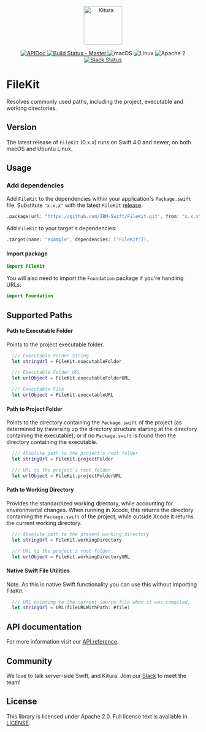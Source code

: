 <p align="center">
    <a href="http://kitura.io/">
        <img src="https://raw.githubusercontent.com/IBM-Swift/Kitura/master/Sources/Kitura/resources/kitura-bird.svg?sanitize=true" height="100" alt="Kitura">
    </a>
</p>

<p align="center">
    <a href="https://ibm-swift.github.io/FileKit/index.html">
    <img src="https://img.shields.io/badge/apidoc-FileKit-1FBCE4.svg?style=flat" alt="APIDoc">
    </a>
    <a href="https://travis-ci.org/IBM-Swift/FileKit">
    <img src="https://travis-ci.org/IBM-Swift/FileKit.svg?branch=master" alt="Build Status - Master">
    </a>
    <img src="https://img.shields.io/badge/os-macOS-green.svg?style=flat" alt="macOS">
    <img src="https://img.shields.io/badge/os-linux-green.svg?style=flat" alt="Linux">
    <img src="https://img.shields.io/badge/license-Apache2-blue.svg?style=flat" alt="Apache 2">
    <a href="http://swift-at-ibm-slack.mybluemix.net/">
    <img src="http://swift-at-ibm-slack.mybluemix.net/badge.svg" alt="Slack Status">
    </a>
</p>

# FileKit

Resolves commonly used paths, including the project, executable and working directories.

## Version
The latest release of `FileKit` (0.x.x) runs on Swift 4.0 and newer, on both macOS and Ubuntu Linux.

## Usage

### Add dependencies

Add `FileKit` to the dependencies within your application's `Package.swift` file. Substitute `"x.x.x"` with the latest `FileKit` [release](https://github.com/IBM-Swift/FileKit/releases).

```swift
.package(url: "https://github.com/IBM-Swift/FileKit.git", from: "x.x.x")
```
Add `FileKit` to your target's dependencies:

```Swift
.target(name: "example", dependencies: ["FileKit"]),
```

#### Import package

```swift
import FileKit
```

You will also need to import the `Foundation` package if you're handling URLs:

```swift
import Foundation
```

## Supported Paths

#### Path to Executable Folder

Points to the project executable folder.

```swift
  /// Executable Folder String
  let stringUrl = FileKit.executableFolder

  /// Executable Folder URL
  let urlObject = FileKit.executableFolderURL

  /// Executable File
  let urlObject = FileKit.executableURL
```

#### Path to Project Folder

Points to the directory containing the `Package.swift` of the project (as determined by traversing up the directory structure starting at the directory containing the executable), or if no `Package.swift` is found then the directory containing the executable.

```swift
  /// Absolute path to the project's root folder
  let stringUrl = FileKit.projectFolder

  /// URL to the project's root folder
  let urlObject = FileKit.projectFolderURL
```

#### Path to Working Directory

Provides the standardized working directory, while accounting for environmental changes. When running in Xcode, this returns the directory containing the `Package.swift` of the project, while outside Xcode it returns the current working directory.

```swift
  /// Absolute path to the present working directory
  let stringUrl = FileKit.workingDirectory

  /// URL to the project's root folder
  let urlObject = FileKit.workingDirectoryURL
```

#### Native Swift File Utilities

Note. As this is native Swift functionality you can use this without importing FileKit.

```swift
  /// URL pointing to the current source file when it was compiled.
  let stringUrl = URL(fileURLWithPath: #file)
```

## API documentation

For more information visit our [API reference](http://ibm-swift.github.io/FileKit/).

## Community

We love to talk server-side Swift, and Kitura. Join our [Slack](http://swift-at-ibm-slack.mybluemix.net/) to meet the team!

## License

This library is licensed under Apache 2.0. Full license text is available in [LICENSE](https://github.com/IBM-Swift/FileKit/blob/master/LICENSE).
